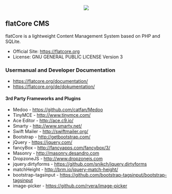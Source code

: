 <p align="center">
<img src="https://www.flatcore.org/content/images/icon-flatcore-128.png">
</p>

## flatCore CMS

flatCore is a lightweight Content Management System based on PHP and SQLite.

* Official Site: https://flatcore.org
* License: GNU GENERAL PUBLIC LICENSE Version 3

### Usermanual and Developer Documentation
* https://flatcore.org/documentation/
* https://flatcore.org/de/dokumentation/

#### 3rd Party Frameworks and Plugins

+ Medoo - https://github.com/catfan/Medoo
+ TinyMCE - http://www.tinymce.com/
+ Ace Editor - http://ace.c9.io/
+ Smarty - http://www.smarty.net/
+ Swift Mailer - http://swiftmailer.org/
+ Bootstrap - http://getbootstrap.com/
+ jQuery - https://jquery.com/
+ fancyBox - http://fancyapps.com/fancybox/3/
+ Masonry - http://masonry.desandro.com
+ DropzoneJS - http://www.dropzonejs.com
+ jquery.dirtyforms - https://github.com/snikch/jquery.dirtyforms
+ matchHeight - http://brm.io/jquery-match-height/
+ bootstrap-tagsinput - https://github.com/bootstrap-tagsinput/bootstrap-tagsinput
+ image-picker - https://github.com/rvera/image-picker
